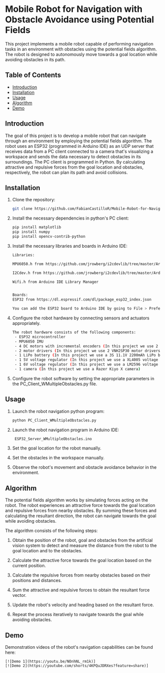 # Mobile Robot for Navigation with Obstacle Avoidance using Potential Fields

This project implements a mobile robot capable of performing navigation tasks in an environment with obstacles using the potential fields algorithm. The robot is designed to autonomously move towards a goal location while avoiding obstacles in its path.


## Table of Contents

- [Introduction](#introduction)
- [Installation](#installation)
- [Usage](#usage)
- [Algorithm](#algorithm)
- [Demo](#demo)


## Introduction

The goal of this project is to develop a mobile robot that can navigate through an environment by employing the potential fields algorithm. The robot uses an ESP32 (programmed in Arduino IDE) as an UDP server that receives data from a PC client connected to a camera that's visualizing a workspace and sends the data necessary to detect obstacles in its surroundings. The PC client is programmed in Python. By calculating attractive and repulsive forces from the goal location and obstacles, respectively, the robot can plan its path and avoid collisions.


## Installation

1. Clone the repository:

   ```bash
   git clone https://github.com/FabianCastilloR/Mobile-Robot-for-Navigation.git
   ```

2. Install the necessary dependencies in python's PC client:

   ```bash
   pip install matplotlib
   pip install numpy
   pip install opencv-contrib-python
   ```

3. Install the necessary libraries and boards in Arduino IDE:

   ```bash
   Libraries:

   MPU6050.h from https://github.com/jrowberg/i2cdevlib/tree/master/Arduino/MPU6050

   I2Cdev.h from https://github.com/jrowberg/i2cdevlib/tree/master/Arduino/I2Cdev

   Wifi.h from Arduino IDE Library Manager


   Boards:
   ESP32 from https://dl.espressif.com/dl/package_esp32_index.json

   You can add the ESP32 board to Arduino IDE by going to File > Preferences > Additional Boards Manager URLs and adding the link above.
   ```

4. Configure the robot hardware by connecting sensors and actuators appropriately.

   ```bash
   The robot hardware consists of the following components:
    - ESP32 microcontroller
    - MPU6050 IMU
    - 4 DC motors with incremental encoders (In this project we use 2 microgeared motors of 6VDC at 100RPM and 2 microgeared motors of 6VDC at 50RPM, both with 14 CPR encoders)
    - 2 motor drivers (In this project we use 2 VNH2SP30 motor drivers)
    - 1 LiPo battery (In this project we use a 3S 11.1V 2200mAh LiPo battery)
    - 1 5V voltage regulator (In this project we use a XL4005 voltage regulator)
    - 1 6V voltage regulator (In this project we use a LM2596 voltage regulator)
    - 1 camera (In this project we use a Razer Kiyo X camera)
   ```

5. Configure the robot software by setting the appropriate parameters in the PC_Client_WMultipleObstacles.py file.


## Usage

1. Launch the robot navigation python program:

   ```bash
   python PC_Client_WMultipleObstacles.py
   ```

2. Launch the robot navigation program in Arduino IDE:

   ```bash
    ESP32_Server_WMultipleObstacles.ino
    ```

3. Set the goal location for the robot manually.

4. Set the obstacles in the workspace manually.

5. Observe the robot's movement and obstacle avoidance behavior in the environment.


## Algorithm

The potential fields algorithm works by simulating forces acting on the robot. The robot experiences an attractive force towards the goal location and repulsive forces from nearby obstacles. By summing these forces and calculating the resultant direction, the robot can navigate towards the goal while avoiding obstacles.

The algorithm consists of the following steps:

1. Obtain the position of the robot, goal and obstacles from the artificial vision system to detect and measure the distance from the robot to the goal location and to the obstacles.

2. Calculate the attractive force towards the goal location based on the current position.

3. Calculate the repulsive forces from nearby obstacles based on their positions and distances.

4. Sum the attractive and repulsive forces to obtain the resultant force vector.

5. Update the robot's velocity and heading based on the resultant force.

6. Repeat the process iteratively to navigate towards the goal while avoiding obstacles.


## Demo

Demonstration videos of the robot's navigation capabilities can be found here:
    
    [![Demo 1](https://youtu.be/NOnhNL_rm1k)]
    [![Demo 2](https://youtube.com/shorts/4KPQuJDRXes?feature=share)]